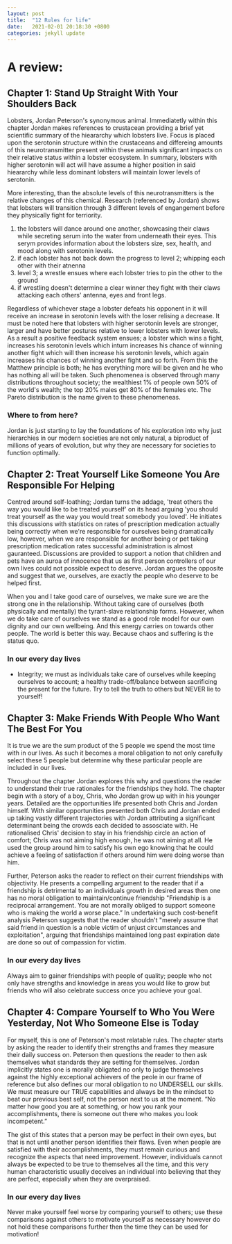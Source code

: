 ```yaml
---
layout: post
title:  "12 Rules for life"
date:   2021-02-01 20:18:30 +0800
categories: jekyll update
---
```


# A review: 

## Chapter 1: Stand Up Straight With Your Shoulders Back
Lobsters, Jordan Peterson's synonymous animal. Immediatetly within this chapter Jordan makes references to crustacean providing a brief yet scientific summary of the hieararchy which lobsters live. 
Focus is placed upon the serotonin structure within the crustaceans and differeing amounts of this neurotransmitter present within these animals significant impacts on their relative status within a lobster ecosystem. 
In summary, lobsters with higher serotonin will act will have assume a higher position in said hieararchy while less dominant lobsters will maintain lower levels of serotonin. 

More interesting, than the absolute levels of this neurotransmitters is the relative changes of this chemical. Research (referenced by Jordan) shows that lobsters will transition through 3 different levels of engangement before they physically fight for terriority. 
1. the lobsters will dance around one another, showcasing their claws while secreting serum into the water from underneath their eyes. This serym provides information about the lobsters size, sex, health, and mood along with serotonin levels. 
2. if each lobster has not back down the progress to level 2; whipping each other with their atnenna
3. level 3; a wrestle ensues where each lobster tries to pin the other to the ground
4. if wrestling doesn't determine a clear winner they fight with their claws attacking each others' antenna, eyes and front legs. 

Regardless of whichever stage a lobster defeats his opponent in it will receive an increase in serotonin levels with the loser relising a decrease. It must be noted here that lobsters with higher serotonin levels are stronger, larger and have better postures relative to lower lobsters with lower levels. 
As a result a positive feedback system ensues; a lobster which wins a fight, increases his serotonin levels which inturn increases his chance of winning another fight which will then increase his serotonin levels, which again increases his chances of winning another fight and so forth.
From this the Matthew principle is both; he has everything more will be given and he who has nothing all will be taken. Such phenomenea is observed through many distributions throughout society; the wealthiest 1% of people own 50% of the world's wealth; the top 20% males get 80% of the females etc. 
The Pareto distribution is the name given to these phenomeneas. 

### Where to from here? 
Jordan is just starting to lay the foundations of his exploration into why just hierarchies in our modern societies are not only natural, a biproduct of millions of years of evolution, but why they are necessary for societies to function optimally. 



## Chapter 2: Treat Yourself Like Someone You Are Responsible For Helping
Centred around self-loathing; Jordan turns the addage, 'treat others the way you would like to be treated yourself' on its head arguing 'you should treat yourself as the way you would treat somebody you loved'. He initiates this discussions with statistics on rates of prescription medication actually being correctly when we're responsible for ourselves being dramatically low, however, when we are responsible for another being or pet taking prescription medication rates successful administration is almost gauranteed. Discussions are provided to support a notion that children and pets have an auroa of innocence that us as first person controllers of our own lives could not possible expect to deserve. Jordan argues the opposite and suggest that we, ourselves, are exactly the people who deserve to be helped first.

When you and I take good care of ourselves, we make sure we are the strong one in the relationship. Without taking care of ourselves (both physically and mentally) the tyrant-slave relationship forms. However, when we do take care of ourselves we stand as a good role model for our own dignity and our own wellbeing. And this energy carries on towards other people. The world is better this way. Because chaos and suffering is the status quo.

### In our every day lives
- Integrity; we must as individuals take care of ourselves while keeping ourselves to account; a healthy trade-off/balance between sacrificing the present for the future. Try to tell the truth to others but NEVER lie to yourself!

## Chapter 3: Make Friends With People Who Want The Best For You
It is true we are the sum product of the 5 people we spend the most time with in our lives. As such it becomes a moral obligation to not only carefully select these 5 people but determine why these particular people are included in our lives. 

Throughout the chapter Jordan explores this why and questions the reader to understand their true rationales for the friendships they hold. The chapter begin with a story of a boy, Chris, who Jordan grow up with in his younger years. Detailed are the opportunities life presented both Chris and Jordan himself. With similar opportunities presented both Chris and Jordan ended up taking vastly different trajectories with Jordan attributing a significant determinant being the crowds each decided to assosciate with. He rationalised Chris' decision to stay in his friendship circle an action of comfort; Chris was not aiming high enough, he was not aiming at all. He used the group around him to satisfy his own ego knowing that he could achieve a feeling of satisfaction if others around him were doing worse than him. 

Further, Peterson asks the reader to reflect on their current friendships with objectivity. He presents a compelling argument to the reader that if a friendship is detrimental to an individuals growth in desired areas then one has no moral obligation to maintain/continue friendship "Friendship is a reciprocal arrangement. You are not morally obliged to support someone who is making the world a worse place.” In undertaking such cost-benefit analysis Peterson suggests that the reader shouldn't "merely assume that said friend in question is a noble victim of unjust circumstances and exploitation", arguing that friendships maintained long past expiration date are done so out of compassion for victim.

### In our every day lives
Always aim to gainer friendships with people of quality; people who not only have strengths and knowledge in areas you would like to grow but friends who will also celebrate success once you achieve your goal. 

## Chapter 4: Compare Yourself to Who You Were Yesterday, Not Who Someone Else is Today
For myself, this is one of Peterson's most relatable rules. The chapter starts by asking the reader to identify their strengths and frames they measure their daily success on. Peterson then questions the reader to then ask themselves what standards they are setting for themselves. Jordan implicitly states one is morally obligated no only to judge themselves against the highly exceptional achievers of the peole in our frame of reference but also defines our moral obligation to no UNDERSELL our skills. We must measure our TRUE capabilities and always be in the mindset to beat our previous best self, not the person next to us at the moment. “No matter how good you are at something, or how you rank your accomplishments, there is someone out there who makes you look incompetent.” 

The gist of this states that a person may be perfect in their own eyes, but that is not until another person identifies their flaws. Even when people are satisfied with their accomplishments, they must remain curious and recognize the aspects that need improvement. However, individuals cannot always be expected to be true to themselves all the time, and this very human characteristic usually deceives an individual into believing that they are perfect, especially when they are overpraised. 

### In our every day lives
Never make yourself feel worse by comparing yourself to others; use these comparisons against others to motivate yourself as necessary however do not hold these comparisons further then the time they can be used for motivation!

